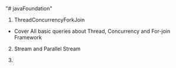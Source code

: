 "# javaFoundation" 

1) ThreadConcurrencyForkJoin
- Cover All basic queries about Thread, Concurrency and For-join Framework

2) Stream and Parallel Stream

3) 